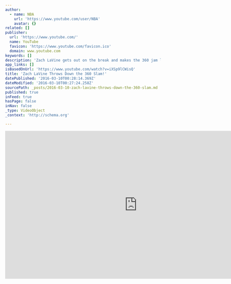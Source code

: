 ```yaml
---
author:
  - name: NBA
    url: 'https://www.youtube.com/user/NBA'
    avatar: {}
related: []
publisher:
  url: 'https://www.youtube.com/'
  name: YouTube
  favicon: 'https://www.youtube.com/favicon.ico'
  domain: www.youtube.com
keywords: []
description: 'Zach LaVine gets out on the break and makes the 360 jam look easy. About the NBA: The NBA is the premier professional basketball league in the United States and Canada. The league is truly global, with games and programming in 215 countries and territories in 47 languages, as well as NBA rosters at the start of the 2015-16 season featuring 100 international players from 37 countries and territories.'
app_links: []
isBasedOnUrl: 'https://www.youtube.com/watch?v=iXSp9lCWisQ'
title: 'Zach LaVine Throws Down the 360 Slam!'
datePublished: '2016-03-10T00:28:14.369Z'
dateModified: '2016-03-10T00:27:24.258Z'
sourcePath: _posts/2016-03-10-zach-lavine-throws-down-the-360-slam.md
published: true
inFeed: true
hasPage: false
inNav: false
_type: VideoObject
_context: 'http://schema.org'

---
```

<iframe src="https://cdn.embedly.com/widgets/media.html?src=https%3A%2F%2Fwww.youtube.com%2Fembed%2FiXSp9lCWisQ%3Ffeature%3Doembed&amp;url=https%3A%2F%2Fwww.youtube.com%2Fwatch%3Fv%3DiXSp9lCWisQ&amp;image=https%3A%2F%2Fi.ytimg.com%2Fvi%2FiXSp9lCWisQ%2Fhqdefault.jpg&amp;key=b7d04c9b404c499eba89ee7072e1c4f7&amp;type=text%2Fhtml&amp;schema=youtube" width="854" height="480" scrolling="no" frameborder="0" allowfullscreen="allowfullscreen" style=""></iframe>
